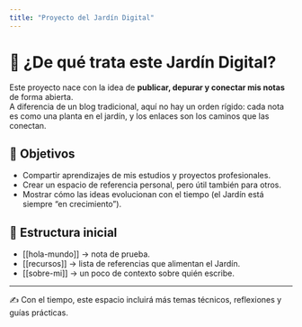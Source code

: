 ```yaml
---
title: "Proyecto del Jardín Digital"
---
```


# 🌱 ¿De qué trata este Jardín Digital?

Este proyecto nace con la idea de **publicar, depurar y conectar mis notas** de forma abierta.  
A diferencia de un blog tradicional, aquí no hay un orden rígido: cada nota es como una planta en el jardín, y los enlaces son los caminos que las conectan.

## 🎯 Objetivos
- Compartir aprendizajes de mis estudios y proyectos profesionales.
- Crear un espacio de referencia personal, pero útil también para otros.
- Mostrar cómo las ideas evolucionan con el tiempo (el Jardín está siempre “en crecimiento”).

## 📂 Estructura inicial
- [[hola-mundo]] → nota de prueba.
- [[recursos]] → lista de referencias que alimentan el Jardín.
- [[sobre-mi]] → un poco de contexto sobre quién escribe.

---

✍️ Con el tiempo, este espacio incluirá más temas técnicos, reflexiones y guías prácticas.
